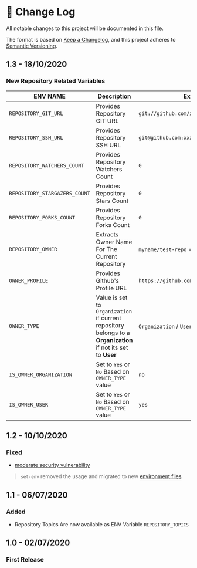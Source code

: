 # 📝  Change Log

All notable changes to this project will be documented in this file.

The format is based on [Keep a Changelog](https://keepachangelog.com/en/1.0.0/), and this project adheres to [Semantic Versioning](https://semver.org/spec/v2.0.0.html).

## 1.3 - 18/10/2020
### New Repository Related Variables
| ENV NAME | Description | Example |
| --- | --- | --- |
| `REPOSITORY_GIT_URL` | Provides Repository GIT URL | `git://github.com/xxx/xxx.git` |
| `REPOSITORY_SSH_URL` | Provides Repository SSH URL | `git@github.com:xxx/xxx.git` |
| `REPOSITORY_WATCHERS_COUNT` | Provides Repository Watchers Count | `0` |
| `REPOSITORY_STARGAZERS_COUNT` | Provides Repository Stars Count | `0` |
| `REPOSITORY_FORKS_COUNT` | Provides Repository Forks Count | `0` |
| `REPOSITORY_OWNER` | Extracts Owner Name For The Current Repository | `myname/test-repo` => `myname` |
| `OWNER_PROFILE` | Provides Github's Profile URL | `https://github.com/${REPOSITORY_OWNER}` |
| `OWNER_TYPE` | Value is set to `Organization` if current repository belongs to a **Organization** if not its set to **User** | `Organization` / `User` |
| `IS_OWNER_ORGANIZATION` |Set to `Yes` or `No` Based on `OWNER_TYPE` value  | `no` |
| `IS_OWNER_USER` | Set to `Yes` or `No` Based on `OWNER_TYPE` value | `yes` |

## 1.2 - 10/10/2020
### Fixed
* [ moderate security vulnerability](https://github.blog/changelog/2020-10-01-github-actions-deprecating-set-env-and-add-path-commands/) 
> `set-env` removed the usage and migrated to new [environment files](https://docs.github.com/en/free-pro-team@latest/actions/reference/workflow-commands-for-github-actions#environment-files)

## 1.1 - 06/07/2020
### Added
* Repository Topics Are now available as ENV Variable `REPOSITORY_TOPICS`

## 1.0 - 02/07/2020
### First Release

<!--
Template
## Unreleased
### Added

### Changed

### Deprecated

### Removed

### Fixed

### Security
-->